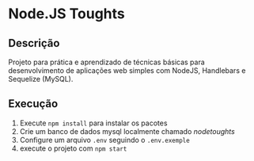 # Node.JS Toughts

## Descrição
Projeto para prática e aprendizado de técnicas básicas para desenvolvimento de aplicações web simples com NodeJS, Handlebars e Sequelize (MySQL). 

## Execução
1. Execute ```npm install``` para instalar os pacotes
2. Crie um banco de dados mysql localmente chamado *nodetoughts*
3. Configure um arquivo ```.env``` seguindo o ```.env.exemple```
4. execute o projeto com ```npm start```